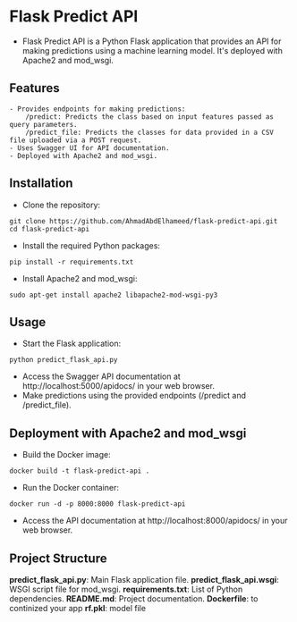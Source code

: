 # Flask Predict API

- Flask Predict API is a Python Flask application that provides an API for making predictions using a machine learning model. It's deployed with Apache2 and mod_wsgi.

## Features

    - Provides endpoints for making predictions:
        /predict: Predicts the class based on input features passed as query parameters.
        /predict_file: Predicts the classes for data provided in a CSV file uploaded via a POST request.
    - Uses Swagger UI for API documentation.
    - Deployed with Apache2 and mod_wsgi.

## Installation
- Clone the repository:
```
git clone https://github.com/AhmadAbdElhameed/flask-predict-api.git
cd flask-predict-api

```
- Install the required Python packages:
```
pip install -r requirements.txt

```
- Install Apache2 and mod_wsgi:

```
sudo apt-get install apache2 libapache2-mod-wsgi-py3
```
## Usage

- Start the Flask application:
```
python predict_flask_api.py
```

- Access the Swagger API documentation at http://localhost:5000/apidocs/ in your web browser.
- Make predictions using the provided endpoints (/predict and /predict_file).

## Deployment with Apache2 and mod_wsgi

- Build the Docker image:
```
docker build -t flask-predict-api .

```
- Run the Docker container:
```
docker run -d -p 8000:8000 flask-predict-api

```
- Access the API documentation at http://localhost:8000/apidocs/ in your web browser.


## Project Structure

**predict_flask_api.py**: Main Flask application file.
**predict_flask_api.wsgi**: WSGI script file for mod_wsgi.
**requirements.txt**: List of Python dependencies.
**README.md**: Project documentation.
**Dockerfile**: to continized your app
**rf.pkl**: model file
